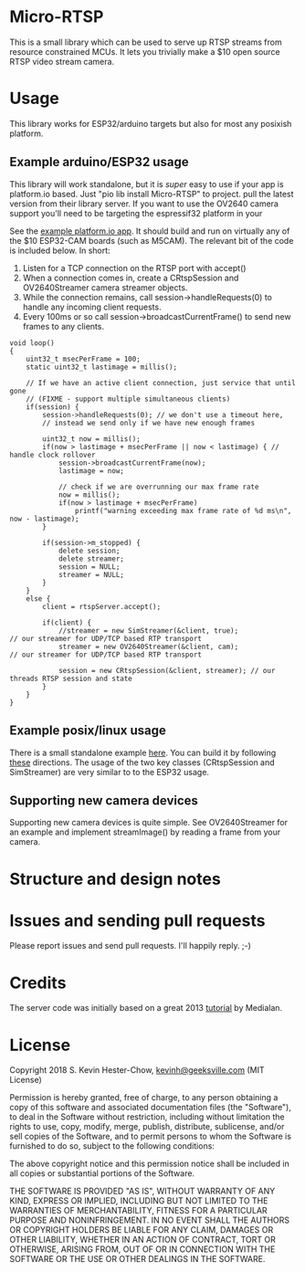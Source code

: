 # Micro-RTSP

This is a small library which can be used to serve up RTSP streams from
resource constrained MCUs.  It lets you trivially make a $10 open source
RTSP video stream camera.

# Usage

This library works for ESP32/arduino targets but also for most any posixish platform.

## Example arduino/ESP32 usage

This library will work standalone, but it is _super_ easy to use if your app is platform.io based.
Just "pio lib install Micro-RTSP" to project. pull the latest version from their library server.  If you want to use the OV2640
camera support you'll need to be targeting the espressif32 platform in your

See the [example platform.io app](/examples).  It should build and run on virtually any of the $10
ESP32-CAM boards (such as M5CAM).  The relevant bit of the code is included below.  In short:
1. Listen for a TCP connection on the RTSP port with accept()
2. When a connection comes in, create a CRtspSession and OV2640Streamer camera streamer objects.
3. While the connection remains, call session->handleRequests(0) to handle any incoming client requests.
4. Every 100ms or so call session->broadcastCurrentFrame() to send new frames to any clients.

```
void loop()
{
    uint32_t msecPerFrame = 100;
    static uint32_t lastimage = millis();

    // If we have an active client connection, just service that until gone
    // (FIXME - support multiple simultaneous clients)
    if(session) {
        session->handleRequests(0); // we don't use a timeout here,
        // instead we send only if we have new enough frames

        uint32_t now = millis();
        if(now > lastimage + msecPerFrame || now < lastimage) { // handle clock rollover
            session->broadcastCurrentFrame(now);
            lastimage = now;

            // check if we are overrunning our max frame rate
            now = millis();
            if(now > lastimage + msecPerFrame)
                printf("warning exceeding max frame rate of %d ms\n", now - lastimage);
        }

        if(session->m_stopped) {
            delete session;
            delete streamer;
            session = NULL;
            streamer = NULL;
        }
    }
    else {
        client = rtspServer.accept();

        if(client) {
            //streamer = new SimStreamer(&client, true);             // our streamer for UDP/TCP based RTP transport
            streamer = new OV2640Streamer(&client, cam);             // our streamer for UDP/TCP based RTP transport

            session = new CRtspSession(&client, streamer); // our threads RTSP session and state
        }
    }
}
```
## Example posix/linux usage

There is a small standalone example [here](/test/RTSPTestServer.cpp).  You can build it by following [these](/test/README.md) directions.  The usage of the two key classes (CRtspSession and SimStreamer) are very similar to to the ESP32 usage.

## Supporting new camera devices

Supporting new camera devices is quite simple.  See OV2640Streamer for an example and implement streamImage()
by reading a frame from your camera.

# Structure and design notes

# Issues and sending pull requests

Please report issues and send pull requests.  I'll happily reply. ;-)

# Credits

The server code was initially based on a great 2013 [tutorial](https://www.medialan.de/usecase0001.html) by Medialan.

# License

Copyright 2018 S. Kevin Hester-Chow, kevinh@geeksville.com (MIT License)

Permission is hereby granted, free of charge, to any person obtaining a copy of this software and associated documentation files (the "Software"), to deal in the Software without restriction, including without limitation the rights to use, copy, modify, merge, publish, distribute, sublicense, and/or sell copies of the Software, and to permit persons to whom the Software is furnished to do so, subject to the following conditions:

The above copyright notice and this permission notice shall be included in all copies or substantial portions of the Software.

THE SOFTWARE IS PROVIDED "AS IS", WITHOUT WARRANTY OF ANY KIND, EXPRESS OR IMPLIED, INCLUDING BUT NOT LIMITED TO THE WARRANTIES OF MERCHANTABILITY, FITNESS FOR A PARTICULAR PURPOSE AND NONINFRINGEMENT. IN NO EVENT SHALL THE AUTHORS OR COPYRIGHT HOLDERS BE LIABLE FOR ANY CLAIM, DAMAGES OR OTHER LIABILITY, WHETHER IN AN ACTION OF CONTRACT, TORT OR OTHERWISE, ARISING FROM, OUT OF OR IN CONNECTION WITH THE SOFTWARE OR THE USE OR OTHER DEALINGS IN THE SOFTWARE.
